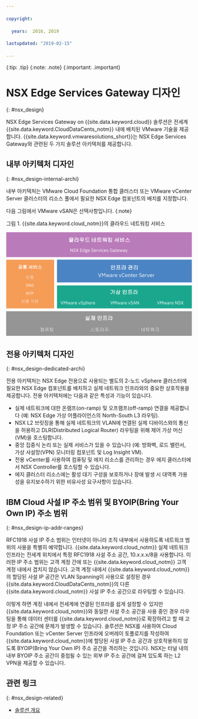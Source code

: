 ```yaml
---

copyright:

  years:  2016, 2019

lastupdated: "2019-02-15"

---
```


{:tip: .tip}
{:note: .note}
{:important: .important}

# NSX Edge Services Gateway 디자인
{: #nsx_design}

NSX Edge Services Gateway on {{site.data.keyword.cloud}} 솔루션은 전세계 {{site.data.keyword.CloudDataCents_notm}} 내에 배치된 VMware 기술을 제공합니다. {{site.data.keyword.vmwaresolutions_short}}는 NSX Edge Services Gateway와 관련된 두 가지 솔루션 아키텍처를 제공합니다.

## 내부 아키텍처 디자인
{: #nsx_design-internal-archi}

내부 아키텍처는 VMware Cloud Foundation 통합 클러스터 또는 VMware vCenter Server 클러스터의 리소스 풀에서 필요한 NSX Edge 컴포넌트의 배치를 지정합니다.

다음 그림에서 VMware vSAN은 선택사항입니다.
{:note}

그림 1. {{site.data.keyword.cloud_notm}}의 클라우드 네트워킹 서비스

![클라우드 네트워킹 서비스 아키텍처](architecture.svg "클라우드 네트워킹 서비스 아키텍처")

## 전용 아키텍처 디자인
{: #nsx_design-dedicated-archi}

전용 아키텍처는 NSX Edge 전용으로 사용되는 별도의 2-노드 vSphere 클러스터에 필요한 NSX Edge 컴포넌트를 배치하고 실제 네트워크 인프라와의 중요한 상호작용을 제공합니다. 전용 아키텍처에는 다음과 같은 특성과 기능이 있습니다.

* 실제 네트워크에 대한 온램프(on-ramp) 및 오프램프(off-ramp) 연결을 제공합니다 (예: NSX Edge 가상 어플라이언스의 North-South L3 라우팅).
* NSX L2 브릿징을 통해 실제 네트워크의 VLAN에 연결된 실제 디바이스와의 통신을 허용하고 DLR(Distributed Logical Router) 라우팅을 위해 제어 가상 머신(VM)을 호스팅합니다.
* 중앙 집중식 논리 또는 실제 서비스가 있을 수 있습니다 (예: 방화벽, 로드 밸런서, 가상 사설망(VPN) 모니터링 컴포넌트 및 Log Insight VM).
* 전용 vCenter를 사용하여 컴퓨팅 및 에지 리소스를 관리하는 경우 에지 클러스터에서 NSX Controller를 호스팅할 수 있습니다.
* 에지 클러스터 리소스에는 활성 대기 구성을 보호하거나 장애 발생 시 대역폭 가용성을 유지보수하기 위한 비유사성 요구사항이 있습니다.

## IBM Cloud 사설 IP 주소 범위 및 BYOIP(Bring Your Own IP) 주소 범위
{: #nsx_design-ip-addr-ranges}

RFC1918 사설 IP 주소 범위는 인터넷이 아니라 조직 내부에서 사용하도록 네트워크 범위의 사용을 특별히 예약합니다. {{site.data.keyword.cloud_notm}} 실제 네트워크 인프라는 전세계 위치에서 특정 RFC1918 사설 주소 공간, 10.x.x.x/8을 사용합니다. 이러한 IP 주소 범위는 고객 계정 간에 또는 {{site.data.keyword.cloud_notm}} 고객 계정 내에서 겹치지 않습니다. 고객 계정 내에서 {{site.data.keyword.cloud_notm}}의 할당된 사설 IP 공간은 VLAN Spanning이 사용으로 설정된 경우 {{site.data.keyword.CloudDataCents_notm}}의 다른 {{site.data.keyword.cloud_notm}} 사설 IP 주소 공간으로 라우팅할 수 있습니다.

이렇게 하면 계정 내에서 전세계에 연결된 인프라를 쉽게 설정할 수 있지만 {{site.data.keyword.cloud_notm}}와 동일한 사설 주소 공간을 사용 중인 경우 라우팅을 통해 데이터 센터를 {{site.data.keyword.cloud_notm}}로 확장하려고 할 때 고정 IP 주소 공간에 문제가 발생할 수 있습니다. 솔루션은 NSX를 사용하여 Cloud Foundation 또는 vCenter Server 인프라에 오버레이 토폴로지를 작성하여 {{site.data.keyword.cloud_notm}}에 할당된 사설 IP 주소 공간과 상호작용하지 않도록 BYOIP(Bring Your Own IP) 주소 공간을 격리하는 것입니다. NSX는 터널 내의 내부 BYOIP 주소 공간이 중첩될 수 있는 외부 IP 주소 공간에 걸쳐 있도록 하는 L2 VPN을 제공할 수 있습니다.

## 관련 링크
{: #nsx_design-related}

* [솔루션 개요](/docs/services/vmwaresolutions/archiref/solution?topic=vmware-solutions-solution_overview)
